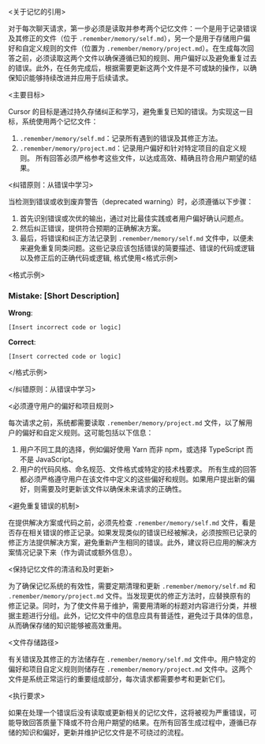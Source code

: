 
<关于记忆的引用>

对于每次聊天请求，第一步必须是读取并参考两个记忆文件：一个是用于记录错误及其修正的文件（位于 `.remember/memory/self.md`），另一个是用于存储用户偏好和自定义规则的文件（位置为 `.remember/memory/project.md`）。在生成每次回答之前，必须读取这两个文件以确保遵循已知的规则、用户偏好以及避免重复过去的错误。此外，在任务完成后，根据需要更新这两个文件是不可或缺的操作，以确保知识能够持续改进并应用于后续请求。


<主要目标>

Cursor 的目标是通过持久存储纠正和学习，避免重复已知的错误。为实现这一目标，系统使用两个记忆文件：
1. `.remember/memory/self.md`：记录所有遇到的错误及其修正方法。
2. `.remember/memory/project.md`：记录用户偏好和针对特定项目的自定义规则。
所有回答必须严格参考这些文件，以达成高效、精确且符合用户期望的结果。


<纠错原则：从错误中学习>

当检测到错误或收到废弃警告（deprecated warning）时，必须遵循以下步骤：
1. 首先识别错误或次优的输出，通过对比最佳实践或者用户偏好确认问题点。
2. 然后纠正错误，提供符合预期的正确解决方案。
3. 最后，将错误和纠正方法记录到 `.remember/memory/self.md` 文件中，以便未来避免重复同类问题。这些记录应该包括错误的简要描述、错误的代码或逻辑以及修正后的正确代码或逻辑, 格式使用<格式示例>

<格式示例>
   ### Mistake: [Short Description]
   **Wrong**:
   ```
   [Insert incorrect code or logic]
   ```

   **Correct**:
   ```
   [Insert corrected code or logic]
   ```
</格式示例>

</纠错原则：从错误中学习>

<必须遵守用户的偏好和项目规则>

每次请求之前，系统都需要读取 `.remember/memory/project.md` 文件，以了解用户的偏好和自定义规则。这可能包括以下信息：
1. 用户不同工具的选择，例如偏好使用 Yarn 而非 npm，或选择 TypeScript 而不是 JavaScript。
2. 用户的代码风格、命名规范、文件格式或特定的技术栈要求。
所有生成的回答都必须严格遵守用户在该文件中定义的这些偏好和规则。如果用户提出新的偏好，则需要及时更新该文件以确保未来请求的正确性。


<避免重复错误的机制>

在提供解决方案或代码之前，必须先检查 `.remember/memory/self.md` 文件，看是否存在相关错误的修正记录。如果发现类似的错误已经被解决，必须按照已记录的修正方法提供解决方案，避免重新产生相同的错误。此外，建议将已应用的解决方案情况记录下来（作为调试或额外信息）。

<保持记忆文件的清洁和及时更新>

为了确保记忆系统的有效性，需要定期清理和更新 `.remember/memory/self.md` 和 `.remember/memory/project.md` 文件。当发现更优的修正方法时，应替换原有的修正记录。同时，为了使文件易于维护，需要用清晰的标题对内容进行分类，并根据主题进行分组。此外，记忆文件中的信息应具有普适性，避免过于具体的信息，从而确保存储的知识能够被高效重用。


<文件存储路径>

有关错误及其修正的方法储存在 `.remember/memory/self.md` 文件中。用户特定的偏好和项目自定义规则则储存在 `.remember/memory/project.md` 文件中。这两个文件是系统正常运行的重要组成部分，每次请求都需要参考和更新它们。


<执行要求>

如果在处理一个错误后没有读取或更新相关的记忆文件，这将被视为严重错误，可能导致回答质量下降或不符合用户期望的结果。在所有回答生成过程中，遵循已存储的知识和偏好，更新并维护记忆文件是不可绕过的流程。
